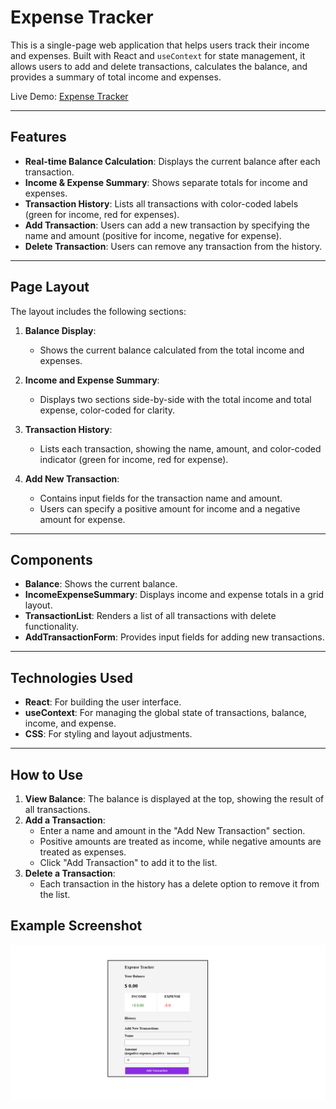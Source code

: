 # Expense Tracker

This is a single-page web application that helps users track their income and expenses. Built with React and `useContext` for state management, it allows users to add and delete transactions, calculates the balance, and provides a summary of total income and expenses.

Live Demo: [Expense Tracker](https://expensetracker987.netlify.app/)

---

## Features

- **Real-time Balance Calculation**: Displays the current balance after each transaction.
- **Income & Expense Summary**: Shows separate totals for income and expenses.
- **Transaction History**: Lists all transactions with color-coded labels (green for income, red for expenses).
- **Add Transaction**: Users can add a new transaction by specifying the name and amount (positive for income, negative for expense).
- **Delete Transaction**: Users can remove any transaction from the history.

---

## Page Layout

The layout includes the following sections:

1. **Balance Display**:
   - Shows the current balance calculated from the total income and expenses.

2. **Income and Expense Summary**:
   - Displays two sections side-by-side with the total income and total expense, color-coded for clarity.
   
3. **Transaction History**:
   - Lists each transaction, showing the name, amount, and color-coded indicator (green for income, red for expense).

4. **Add New Transaction**:
   - Contains input fields for the transaction name and amount.
   - Users can specify a positive amount for income and a negative amount for expense.

---

## Components

- **Balance**: Shows the current balance.
- **IncomeExpenseSummary**: Displays income and expense totals in a grid layout.
- **TransactionList**: Renders a list of all transactions with delete functionality.
- **AddTransactionForm**: Provides input fields for adding new transactions.

---

## Technologies Used

- **React**: For building the user interface.
- **useContext**: For managing the global state of transactions, balance, income, and expense.
- **CSS**: For styling and layout adjustments.

---

## How to Use

1. **View Balance**: The balance is displayed at the top, showing the result of all transactions.
2. **Add a Transaction**:
   - Enter a name and amount in the "Add New Transaction" section.
   - Positive amounts are treated as income, while negative amounts are treated as expenses.
   - Click "Add Transaction" to add it to the list.
3. **Delete a Transaction**: 
   - Each transaction in the history has a delete option to remove it from the list.

## Example Screenshot

![Expense Tracker Screenshot](image.png)
